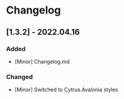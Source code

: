 ﻿# Changelog
## [1.3.2] - 2022.04.16
### Added
+ [Minor] Changelog.md
### Changed
+ [Minor] Switched to Cytrus.Avalonia styles
